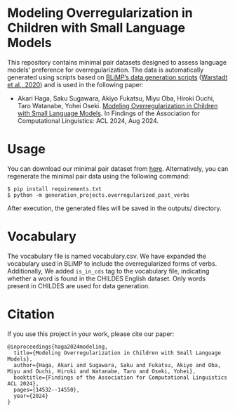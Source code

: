 # Modeling Overregularization in Children with Small Language Models

This repository contains minimal pair datasets designed to assess language models' preference for overregularization. The data is automatically generated using scripts based on [BLiMP’s data generation scripts](https://github.com/alexwarstadt/data_generation/tree/blimp) ([Warstadt et al., 2020](https://aclanthology.org/2020.tacl-1.25/)) and is used in the following paper:

- Akari Haga, Saku Sugawara, Akiyo Fukatsu, Miyu Oba, Hiroki Ouchi, Taro Watanabe, Yohei Oseki. [Modeling Overregularization in Children with Small Language Models](https://aclanthology.org/2024.findings-acl.865/). In Findings of the Association for Computational Linguistics: ACL 2024, Aug 2024.

# Usage
You can download our minimal pair dataset from [here](https://github.com/osekilab/SLM/blob/main/outputs/overregularized_past_verbs.jsonl).
Alternatively, you can regenerate the minimal pair data using the following command:
```
$ pip install requirements.txt
$ python -m generation_projects.overregularized_past_verbs
```
After execution, the generated files will be saved in the outputs/ directory.

# Vocabulary
The vocabulary file is named vocabulary.csv.
We have expanded the vocabulary used in BLiMP to include the overregularized forms of verbs. Additionally, We added `is_in_cds` tag to the vocabulary file, indicating whether a word is found in the CHILDES English dataset. Only words present in CHILDES are used for data generation.

# Citation
If you use this project in your work, please cite our paper:
```
@inproceedings{haga2024modeling,
  title={Modeling Overregularization in Children with Small Language Models},
  author={Haga, Akari and Sugawara, Saku and Fukatsu, Akiyo and Oba, Miyu and Ouchi, Hiroki and Watanabe, Taro and Oseki, Yohei},
  booktitle={Findings of the Association for Computational Linguistics ACL 2024},
  pages={14532--14550},
  year={2024}
}
```
